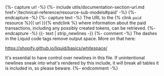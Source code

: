 {%- capture url -%}
    {%- include utils/documentation-section-url.md
        href='/technical-reference/resource-sub-models#paid' -%}
{%- endcapture -%}
{%- capture text -%}
The URL to the {% clink `paid` resource %}{{ url }}{% endclink %} where
information about the paid transactions, including any possibly created tokens,
can be retrieved.
{%- endcapture -%}
{{- text | strip_newlines -}}
{%- comment -%}
The dashes in the Liquid code tags remove output space. More on that here:

<https://shopify.github.io/liquid/basics/whitespace/>

It's essential to have control over newlines in this file. If unintentional
newlines sneak into what's rendered by this include, it will break all tables
it is included in, so please beware.
{%- endcomment -%}
